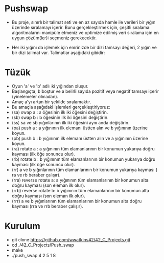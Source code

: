 # Pushswap
* Bu proje, sınırlı bir talimat seti ve en az sayıda hamle ile verileri bir yığın üzerinde sıralamayı içerir.
 Bunu gerçekleştirmek için, çeşitli sıralama algoritmalarını manipüle etmeniz ve optimize edilmiş veri sıralama için en uygun çözüm(ler)i seçmeniz gerekecektir.

* Her iki yığını da işlemek için emrinizde bir dizi tamsayı değeri, 2 yığın ve bir dizi talimat var. Talimatlar aşağıdaki gibidir:

# Tüzük
* Oyun 'a' ve 'b' adlı iki yığından oluşur.
* Başlangıçta, b boştur ve a belirli sayıda pozitif veya negatif tamsayı içerir (yinelemeler olmadan).
* Amaç a'yı artan bir şekilde sıralamaktır.
* Bu amaçla aşağıdaki işlemleri gerçekleştiriyoruz:
* (sa) swap a : a öğesinin ilk iki öğesini değiştirin.
* (sb) swap b : b öğesinin ilk iki öğesini değiştirin.
* (ss) sa ve sb yığınlarının ilk iki öğesini aynı anda değiştirin.
* (pa) push a : a yığınının ilk elemanı üstten alın ve b yığınının üzerine koyun.
* (pb) push b : b yığınının ilk elemanı üstten alın ve a yığınının üzerine koyun.
* (ra) rotate a : a yığınının tüm elamanlarının bir konumun yukarıya doğru kayması (ilk öğe sonuncu olur).
* (rb) rotate b : b yığınının tüm elamanlarının bir konumun yukarıya doğru kayması (ilk öğe sonuncu olur).
* (rr) a ve b yığınlarının tüm elamanlarının bir konumun yukarıya kayması ( ra ve rb beraber çalışır).
* (rra) reverse rotate a: a yığınının tüm elamanlarının bir konumun alta doğru kayması (son eleman ilk olur).
* (rrb) reverse rotate b: b yığınının tüm elamanlarının bir konumun alta doğru kayması (son eleman ilk olur).
* (rrr) a ve b yığınlarının tüm elamanlarının bir konumun alta doğru kayması (rra ve rrb beraber çalışır).

# Kurulum
* git clone https://github.com/wwatkins42/42_C_Projects.git
* cd ./42_C_Projects/Push_swap
* make
* ./push_swap 4 2 5 1 8
